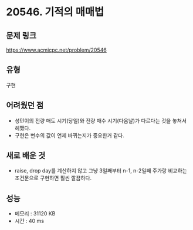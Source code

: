 # 20546. 기적의 매매법

## 문제 링크
https://www.acmicpc.net/problem/20546

## 유형
구현

## 어려웠던 점
- 성민이의 전량 매도 시기(당일)와 전량 매수 시기(다음날)가 다르다는 것을 놓쳐서 헤맸다.
- 구현은 변수의 값이 언제 바뀌는지가 중요한거 같다.

## 새로 배운 것
- raise, drop day를 계산하지 않고 그냥 3일째부터 n-1, n-2일째 주가랑 비교하는 조건문으로 구현하면 훨씬 깔끔하다.

## 성능
- 메모리 : 31120 KB
- 시간 : 40 ms
